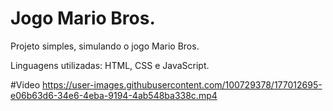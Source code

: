 # Jogo Mario Bros.

Projeto simples, simulando o jogo Mario Bros.

Linguagens utilizadas: HTML, CSS e JavaScript.

#Video
https://user-images.githubusercontent.com/100729378/177012695-e06b63d6-34e6-4eba-9194-4ab548ba338c.mp4

